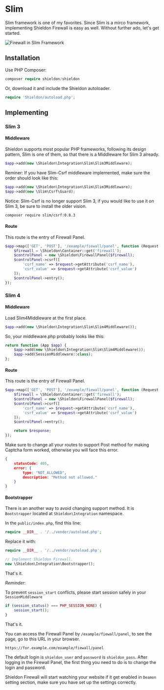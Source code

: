 # Slim

Slim framework is one of my favorites. Since Slim is a mirco framework, implementing Shieldon Firewall is easy as well. Without further ado, let's get started.

![Firewall in Slim Framework](https://shieldon.io/images/home/slim-framework-firewall.png)

## Installation

Use PHP Composer:

```php
composer require shieldon/shieldon
```

Or, download it and include the Shieldon autoloader.
```php
require 'Shieldon/autoload.php';
```

## Implementing

### Slim 3

#### Middleware

Shieldon supports most popular PHP frameworks, following its design pattern, Slim is one of them, so that there is a Middleware for Slim 3 already.

```php
$app->add(new \Shieldon\Integration\Slim\Slim3Middleware);
```

Reminer: If you have Slim-Csrf middleware implemented, make sure the order should look like this:

```php
$app->add(new \Shieldon\Integration\Slim\Slim3Middleware);
$app->add(new \Slim\Csrf\Guard);
```

Notice: Slim-Csrf is no longer support Slim 3, if you would like to use it on Slim 3, be sure to install the older vision.

```bash
composer require slim/csrf:0.8.3
```

#### Route

This route is the entry of Firewall Panel.

```php
$app->map(['GET', 'POST'], '/example/fiewall/panel', function (Request $request, Response $response, array $args) {
    $firewall = \Shieldon\Container::get('firewall');
    $controlPanel = new \Shieldon\FirewallPanel($firewall);
    $controlPanel->csrf([
        'csrf_name' => $request->getAttribute('csrf_name'),
        'csrf_value' => $request->getAttribute('csrf_value')
    ]);
    $controlPanel->entry();
});
```

### Slim 4

#### Middleware

Load Slim4Middleware at the first place.

```php
$app->add(new \Shieldon\Integration\Slim\Slim4Middleware());
```

So, your middleware.php probably looks like this:

```php
return function (App $app) {
    $app->add(new \Shieldon\Integration\Slim\Slim4Middleware());
    $app->add(SessionMiddleware::class);
};
```

#### Route

This route is the entry of Firewall Panel.

```php
$app->map(['GET', 'POST'], '/example/fiewall/panel', function (Request $request, Response $response, array $args) {
    $firewall = \Shieldon\Container::get('firewall');
    $controlPanel = new \Shieldon\FirewallPanel($firewall);
    $controlPanel->csrf([
        'csrf_name' => $request->getAttribute('csrf_name'),
        'csrf_value' => $request->getAttribute('csrf_value')
    ]);
    $controlPanel->entry();

    return $response;
});
```

Make sure to change all your routes to support Post method for making Captcha form worked, otherwise you will face this error.

```json
{
    statusCode: 405,
    error: {
        type: "NOT_ALLOWED",
        description: "Method not allowed."
    }
}
```

#### Bootstrapper

There is an another way to avoid changing support method. It is `Bootstrapper` located at `Shieldon\Integration` namespace.

In the `public/index.php`, find this line:
```php
require __DIR__ . '/../vendor/autoload.php';
```
Replace it with:

```php
require __DIR__ . '/../vendor/autoload.php';

// Implement Shieldon Firewall.
new \Shieldon\Integration\Bootstrapper();
```

That's it.

*Reminder*:

To prevent `session_start` conflicts, please start session safely in your `SessionMiddleware`

```php
if (session_status() === PHP_SESSION_NONE) {
    session_start();
}
```

That's it.

You can access the Firewall Panel by `/example/fiewall/panel`, to see the page, go to this URL in your browser.

```bash
https://for.example.com/example/fiewall/panel
```

The default login is `shieldon_user` and `password` is `shieldon_pass`. After logging in the Firewall Panel, the first thing you need to do is to change the login and password.

Shieldon Firewall will start watching your website if it get enabled in `Deamon` setting section, make sure you have set up the settings correctly.